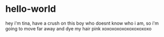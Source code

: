 # hello-world

hey i'm tina, have a crush on this boy who doesnt know who i am, so i'm going to move far away and dye my hair pink xoxoxoxoxoxoxoxoxoxo

